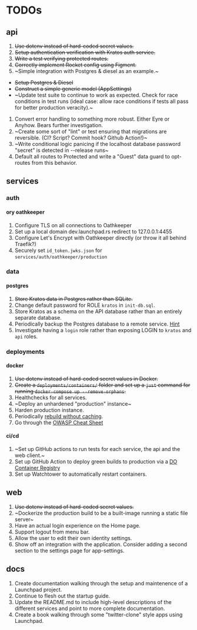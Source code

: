 # TODOs

## api
1. ~~Use dotenv instead of hard-coded secret values.~~
1. ~~Setup authentication verification with Kratos auth service.~~
1. ~~Write a test verifying protected routes.~~
1. ~~Correctly implement Rocket config using Figment.~~
1. ~Simple integration with Postgres & diesel as an example.~
  - ~~Setup Postgres & Diesel~~
  - ~~Construct a simple generic model (AppSettings)~~
  - ~Update test suite to continue to work as expected. Check for race conditions in test runs (ideal case: allow race conditions if tests all pass for better production veracity).~
1. Convert error handling to something more robust. Either Eyre or Anyhow. Bears further investigation.
1. ~Create some sort of "lint" or test ensuring that migrations are reversible. (CI? Script? Commit hook? Github Action!)~
1. ~Write conditional logic panicing if the localhost database password "secret" is detected in --release runs~
1. Default all routes to Protected and write a "Guest" data guard to opt-routes from this behavior.

## services

### auth
#### ory oathkeeper
1. Configure TLS on all connections to Oathkeeper
1. Set up a local domain dev.launchpad.rs redirect to 127.0.0.1:4455
1. Configure Let's Encrypt with Oathkeeper directly (or throw it all behind Traefik?)
1. Securely set `id_token.jwks.json` for `services/auth/oathkeeper/production`

### data
#### postgres
1. ~~Store Kratos data in Postgres rather than SQLite.~~
1. Change default password for ROLE `kratos` in `init-db.sql`.
1. Store Kratos as a schema on the API database rather than an entirely separate database.
1. Periodically backup the Postgres database to a remote service. [Hint](https://davejansen.com/how-to-set-up-and-use-postgres-using-docker/)
1. Investigate having a `login` role rather than exposing LOGIN to `kratos` and `api` roles.

### deployments
#### docker
1. ~~Use dotenv instead of hard-coded secret values in Docker.~~
1. ~~Create a `deployments/containers/` folder and set up a `just` command for running `docker-compose up --remove-orphans`.~~
1. Healthchecks for all services.
1. ~Deploy an unhardened "production" instance~
1. Harden production instance.
1. Periodically [rebuild without caching](https://pythonspeed.com/articles/docker-cache-insecure-images/).
1. Go through the [OWASP Cheat Sheet](https://cheatsheetseries.owasp.org/cheatsheets/Docker_Security_Cheat_Sheet.html)

#### ci/cd
1. ~Set up GitHub actions to run tests for each service, the api and the web client.~
1. Set up GitHub Action to deploy green builds to production via a [DO Container Registry](https://docs.digitalocean.com/products/kubernetes/how-to/deploy-using-github-actions/)
1. Set up Watchtower to automatically restart containers.

## web
1. ~~Use dotenv instead of hard-coded secret values.~~
1. ~Dockerize the production build to be a built-image running a static file server~
1. Have an actual login experience on the Home page.
1. Support logout from menu bar.
1. Allow the user to edit their own identity settings.
1. Show off an integration with the application. Consider adding a second section to the settings page for app-settings.

## docs
1. Create documentation walking through the setup and maintenence of a Launchpad project.
1. Continue to flesh out the startup guide.
1. Update the README.md to include high-level descriptions of the different services and point to more complete documentation.
1. Create a book walking through some "twitter-clone" style apps using Launchpad.
